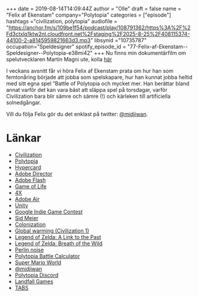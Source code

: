 +++
date = 2019-08-14T14:09:44Z
author = "Olle"
draft = false
name = "Felix af Ekenstam"
company="Polytopia"
categories = ["episode"]
hashtags ="civilization, polytopia"
audiofile = "https://anchor.fm/s/109be1f54/podcast/play/108791362/https%3A%2F%2Fd3ctxlq1ktw2nl.cloudfront.net%2Fstaging%2F2025-8-25%2F408115374-44100-2-a8145959821663d3.mp3"
libsynid ="10735787"
occupation="Speldesigner"
spotify_episode_id = "77-Felix-af-Ekenstam--Speldesigner--Polytopia-e38mi42"
+++ 
Nu finns min dokumentärfilm om spelutvecklaren Martin Magni ute, kolla
[här](https://www.youtube.com/watch?v=u93aGy9nmJg)

I veckans avsnitt får vi höra Felix af Ekenstam prata om hur han som femtonåring började att jobba som spelskapare, hur han kunnat jobba heltid med sitt egna spel ”Battle of Polytopia och mycket mer. Han berättar bland annat varför det kan vara bäst att släppa spel på torsdagar, varför Civilization bara blir sämre och sämre (!) och kärleken till artificiella solnedgångar.

Vill du följa Felix gör du det enklast på twitter: [@midjiwan](https://twitter.com/midjiwan).


# Länkar
* [Civilization](https://www.youtube.com/watch?v=MVDdlFy-Cu0&t=10s)
* [Polytopia](https://www.youtube.com/watch?v=mhE58_g6bv8)
* [Hypercard](https://en.wikipedia.org/wiki/HyperCard)
* [Adobe Director](https://en.wikipedia.org/wiki/Adobe_Director)
* [Adobe Flash](https://en.wikipedia.org/wiki/Adobe_Flash)
* [Game of Life](https://www.youtube.com/watch?v=C2vgICfQawE)
* [4X](https://en.wikipedia.org/wiki/4X)
* [Adobe Air](https://en.wikipedia.org/wiki/Adobe_AIR)
* [Unity](https://unity.com/)
* [Google Indie Game Contest](https://indiegamesshowcase.withgoogle.com/europe/)
* [Sid Meier](https://en.wikipedia.org/wiki/Sid_Meier)
* [Colonization](https://www.youtube.com/watch?v=NzR3BFvzIuw)
* [Global warming (Civilization 1)](https://civilization.fandom.com/wiki/Global_warming_(Civ1))
* [Legend of Zelda: A Link to the Past](https://www.youtube.com/watch?v=Z6hjG6MCcZ8)
* [Legend of Zelda: Breath of the Wild](https://www.youtube.com/watch?v=zw47_q9wbBE&t=53s)
* [Perlin noise](https://en.wikipedia.org/wiki/Perlin_noise)
* [Polytopia Battle Calculator](https://frothfrenzy.github.io/polytopiacalculator/)
* [Super Mario World](https://www.youtube.com/watch?v=Vxg5eOPmzHI)
* [@midjiwan](https://www.instagram.com/midjiwan/?hl=en)
* [Polytopia Discord](https://discordapp.com/invite/polytopia)
* [Landfall Games](https://landfall.se/)
* [TABS](https://www.youtube.com/watch?time_continue=1&v=Z2e9vd3Znz4)
